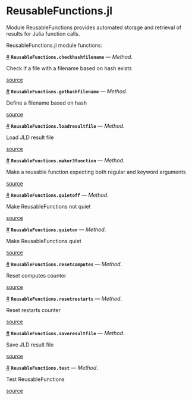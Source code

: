 
<a id='ReusableFunctions.jl'></a>

<a id='ReusableFunctions.jl-1'></a>

# ReusableFunctions.jl


Module ReusableFunctions provides automated storage and retrieval of results for Julia function calls.


ReusableFunctions.jl module functions:

<a id='ReusableFunctions.checkhashfilename-Tuple{AbstractString, Any}' href='#ReusableFunctions.checkhashfilename-Tuple{AbstractString, Any}'>#</a>
**`ReusableFunctions.checkhashfilename`** &mdash; *Method*.



Check if a file with a filename based on hash exists


<a target='_blank' href='https://github.com/madsjulia/ReusableFunctions.jl/blob/c9f8ded021e3a7fb0dc4ab39bbc498efdb677a8a/src/ReusableFunctions.jl#L77' class='documenter-source'>source</a><br>

<a id='ReusableFunctions.gethashfilename-Tuple{AbstractString, Any}' href='#ReusableFunctions.gethashfilename-Tuple{AbstractString, Any}'>#</a>
**`ReusableFunctions.gethashfilename`** &mdash; *Method*.



Define a filename based on hash


<a target='_blank' href='https://github.com/madsjulia/ReusableFunctions.jl/blob/c9f8ded021e3a7fb0dc4ab39bbc498efdb677a8a/src/ReusableFunctions.jl#L70' class='documenter-source'>source</a><br>

<a id='ReusableFunctions.loadresultfile-Tuple{AbstractString}' href='#ReusableFunctions.loadresultfile-Tuple{AbstractString}'>#</a>
**`ReusableFunctions.loadresultfile`** &mdash; *Method*.



Load JLD result file


<a target='_blank' href='https://github.com/madsjulia/ReusableFunctions.jl/blob/c9f8ded021e3a7fb0dc4ab39bbc498efdb677a8a/src/ReusableFunctions.jl#L83' class='documenter-source'>source</a><br>

<a id='ReusableFunctions.maker3function-Tuple{Function, AbstractString}' href='#ReusableFunctions.maker3function-Tuple{Function, AbstractString}'>#</a>
**`ReusableFunctions.maker3function`** &mdash; *Method*.



Make a reusable function expecting both regular and keyword arguments


<a target='_blank' href='https://github.com/madsjulia/ReusableFunctions.jl/blob/c9f8ded021e3a7fb0dc4ab39bbc498efdb677a8a/src/ReusableFunctions.jl#L120' class='documenter-source'>source</a><br>

<a id='ReusableFunctions.quietoff-Tuple{}' href='#ReusableFunctions.quietoff-Tuple{}'>#</a>
**`ReusableFunctions.quietoff`** &mdash; *Method*.



Make ReusableFunctions not quiet


<a target='_blank' href='https://github.com/madsjulia/ReusableFunctions.jl/blob/c9f8ded021e3a7fb0dc4ab39bbc498efdb677a8a/src/ReusableFunctions.jl#L65' class='documenter-source'>source</a><br>

<a id='ReusableFunctions.quieton-Tuple{}' href='#ReusableFunctions.quieton-Tuple{}'>#</a>
**`ReusableFunctions.quieton`** &mdash; *Method*.



Make ReusableFunctions quiet


<a target='_blank' href='https://github.com/madsjulia/ReusableFunctions.jl/blob/c9f8ded021e3a7fb0dc4ab39bbc498efdb677a8a/src/ReusableFunctions.jl#L60' class='documenter-source'>source</a><br>

<a id='ReusableFunctions.resetcomputes-Tuple{}' href='#ReusableFunctions.resetcomputes-Tuple{}'>#</a>
**`ReusableFunctions.resetcomputes`** &mdash; *Method*.



Reset computes counter


<a target='_blank' href='https://github.com/madsjulia/ReusableFunctions.jl/blob/c9f8ded021e3a7fb0dc4ab39bbc498efdb677a8a/src/ReusableFunctions.jl#L55' class='documenter-source'>source</a><br>

<a id='ReusableFunctions.resetrestarts-Tuple{}' href='#ReusableFunctions.resetrestarts-Tuple{}'>#</a>
**`ReusableFunctions.resetrestarts`** &mdash; *Method*.



Reset restarts counter


<a target='_blank' href='https://github.com/madsjulia/ReusableFunctions.jl/blob/c9f8ded021e3a7fb0dc4ab39bbc498efdb677a8a/src/ReusableFunctions.jl#L50' class='documenter-source'>source</a><br>

<a id='ReusableFunctions.saveresultfile-Tuple{AbstractString, Any, Any}' href='#ReusableFunctions.saveresultfile-Tuple{AbstractString, Any, Any}'>#</a>
**`ReusableFunctions.saveresultfile`** &mdash; *Method*.



Save JLD result file


<a target='_blank' href='https://github.com/madsjulia/ReusableFunctions.jl/blob/c9f8ded021e3a7fb0dc4ab39bbc498efdb677a8a/src/ReusableFunctions.jl#L95' class='documenter-source'>source</a><br>

<a id='ReusableFunctions.test-Tuple{}' href='#ReusableFunctions.test-Tuple{}'>#</a>
**`ReusableFunctions.test`** &mdash; *Method*.



Test ReusableFunctions


<a target='_blank' href='https://github.com/madsjulia/ReusableFunctions.jl/blob/c9f8ded021e3a7fb0dc4ab39bbc498efdb677a8a/src/ReusableFunctions.jl#L36' class='documenter-source'>source</a><br>

